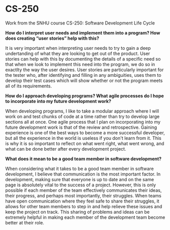 # CS-250
Work from the SNHU course CS-250: Software Development Life Cycle

**How do I interpret user needs and implement them into a program? How does creating “user stories” help with this?**

It is very important when interpreting user needs to try to gain a deep undertanding of what they are looking to get out of the product. User stories can help with this by documenting the details of a specific need so that when we look to implement this need into the program, we do so in exactlty the way the user desires. User stories are particularly important for the tester who, after identifying and filling in any ambiguities, uses them to develop their test cases which will show whether or not the program meets all of its requirements.

**How do I approach developing programs? What agile processes do I hope to incorporate into my future development work?**

When developing programs, I like to take a modular approach where I will work on and test chunks of code at a time rather than try to develop large sections all at once. One agile process that I plan on incorporating into my future development work is that of the review and retrospective. Gaining experience is one of the best ways to become a more successful developer, but all the experience in the world is useless if you don't learn from it. This is why it is so important to reflect on what went right, what went wrong, and what can be done better after every development project.

**What does it mean to be a good team member in software development?**

When considering what it takes to be a good team member in software development, I believe that communication is the most important factor. In development, making sure that everyone is up to date and on the same page is absolutely vital to the success of a project. However, this is only possible if each member of the team effectively communicates their ideas, their progress, and perhaps most importantly, their struggles. When teams have open communication where they feel safe to share their struggles, it allows for other team members to step in and help relieve these issues and keep the project on track. This sharing of problems and ideas can be extremely helpful in making each member of the development team become better at their role.
